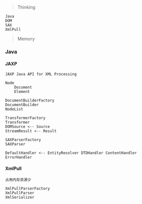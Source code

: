 > Thinking

```
Java
DOM
SAX
XmlPull
```

> Memory

### Java

#### JAXP

```
JAXP Java API for XML Processing

Node
    Document
    Element

DocumentBuilderFactory
DocumentBuilder
NodeList

TransformerFactory
Transformer
DOMSource <-- Source
StreamResult <-- Result

SAXParserFactory
SAXParser

DefaultHandler <-- EntityResolver DTDHandler ContentHandler ErrorHandler

```

#### XmlPull

```
占用内存资源少

XmlPullParserFactory
XmlPullParser
XmlSerializer

```

